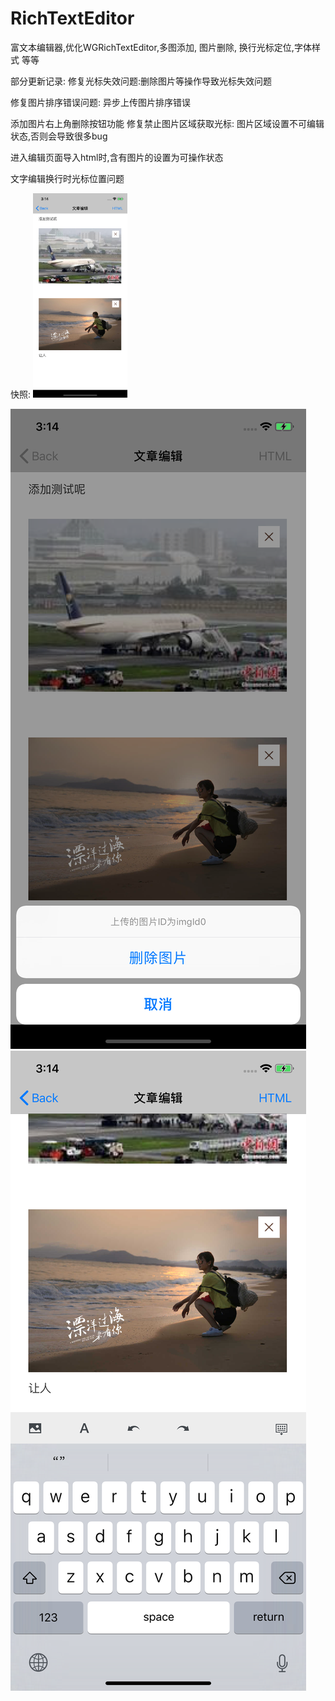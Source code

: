 # RichTextEditor
富文本编辑器,优化WGRichTextEditor,多图添加, 图片删除, 换行光标定位,字体样式 等等



部分更新记录:
修复光标失效问题:删除图片等操作导致光标失效问题

修复图片排序错误问题: 异步上传图片排序错误

添加图片右上角删除按钮功能
修复禁止图片区域获取光标: 图片区域设置不可编辑状态,否则会导致很多bug

进入编辑页面导入html时,含有图片的设置为可操作状态

文字编辑换行时光标位置问题

快照:
<img src="images/pic1.png" width = 30% height = auto />

![photos](images/pic2.png)
![photos](images/pic3.png)